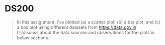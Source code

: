 # DS200
>In this assignment, i've plotted (a) a scatter plot, (b) a bar plot, and (c) a box plot using different datasets from https://data.gov.in<br/>
>I'll discuss about the data sources and observations for the plots in below sections.

